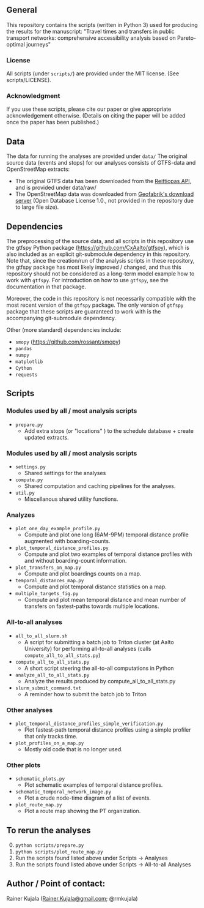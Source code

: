 ## General
This repository contains the scripts (written in Python 3) used for producing the results for the manuscript:
"Travel times and transfers in public transport networks: comprehensive accessibility analysis based on Pareto-optimal journeys"

### License
All scripts (under `scripts/`) are provided under the MIT license. (See scripts/LICENSE).

### Acknowledgment
If you use these scripts, please cite our paper or give appropriate acknowledgement otherwise.
(Details on citing the paper will be added once the paper has been published.)

## Data
The data for running the analyses are provided under `data/`
The original source data (events and stops) for our analyses consists of GTFS-data and OpenStreetMap extracts:
- The original GTFS data has been downloaded from the [Reittiopas API](http://developer.reittiopas.fi/pages/en/other-apis.php), and is provided under data/raw/
- The OpenStreetMap data was downloaded from [Geofabrik's download server](http://download.geofabrik.de/europe/finland-latest.osm.pbf) (Open Database License 1.0., not provided in the repository due to large file size).

## Dependencies
The preprocessing of the source data, and all scripts in this repository use the gtfspy Python package (https://github.com/CxAalto/gtfspy), which is also included as an explicit git-submodule dependency in this repository.
Note that, since the creation/run of the analysis scripts in these repository, the gtfspy package has most likely improved / changed, and thus this repository should not be considered as a long-term model example how to work with `gtfspy`.
For introduction on how to use `gtfspy`, see the documentation in that package.

Moreover, the code in this repository is not necessarily compatible with the most recent version of the `gtfspy` package.
The only version of `gtfspy` package that these scripts are guaranteed to work with is the accompanying git-submodule dependency.

Other (more standard) dependencies include:
- `smopy`  (https://github.com/rossant/smopy)
- `pandas`
- `numpy`
- `matplotlib`
- `Cython`
- `requests`

## Scripts

### Modules used by all / most analysis scripts
- `prepare.py`
    - Add extra stops (or "locations" ) to the schedule database + create updated extracts.


### Modules used by all / most analysis scripts
- `settings.py`
    - Shared settings for the analyses
- `compute.py`
    - Shared computation and caching pipelines for the analyses.
- `util.py`
    - Miscellanous shared utility functions.

### Analyzes
- `plot_one_day_example_profile.py`
    - Compute and plot one long (6AM-9PM) temporal distance profile augmented with boarding-counts.
- `plot_temporal_distance_profiles.py`
    - Compute and plot two examples of temporal distance profiles with and without boarding-count information.
- `plot_transfers_on_map.py`
    - Compute and plot boardings counts on a map.
- `temporal_distances_map.py`
    - Compute and plot temporal distance statistics on a map.
- `multiple_targets_fig.py`
    - Compute and plot mean temporal distance and mean number of transfers on fastest-paths towards multiple locations.

### All-to-all analyses
- `all_to_all_slurm.sh`
    - A script for submitting a batch job to Triton cluster (at Aalto University) for performing all-to-all analyses (calls `compute_all_to_all_stats.py`)
- `compute_all_to_all_stats.py`
    - A short script steering the all-to-all computations in Python
- `analyze_all_to_all_stats.py`
    - Analyze the results produced by compute_all_to_all_stats.py
- `slurm_submit_command.txt`
    - A reminder how to submit the batch job to Triton

### Other analyses
- `plot_temporal_distance_profiles_simple_verification.py`
    - Plot fastest-path temporal distance profiles using a simple profiler that only tracks time.
- `plot_profiles_on_a_map.py`
    - Mostly old code that is no longer used.

### Other plots
- `schematic_plots.py`
    - Plot schematic examples of temporal distance profiles.
- `schematic_temporal_network_image.py`
    - Plot a crude node-time diagram of a list of events.
- `plot_route_map.py`
    - Plot a route map showing the PT organization.

## To rerun the analyses

0. ``python scripts/prepare.py``
1. ``python scripts/plot_route_map.py``
2. Run the scripts found listed above under Scripts -> Analyses
3. Run the scripts found listed above under Scripts -> All-to-all Analyses

## Author / Point of contact:
Rainer Kujala (Rainer.Kujala@gmail.com; @rmkujala)
